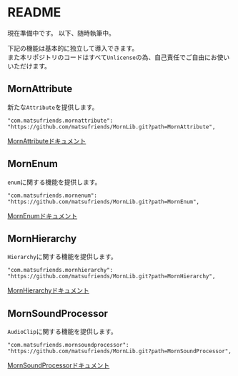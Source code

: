 # README

現在準備中です。
以下、随時執筆中。

下記の機能は基本的に独立して導入できます。  
また本リポジトリのコードはすべて`Unlicense`の為、自己責任でご自由にお使いいただけます。

## MornAttribute

新たな`Attribute`を提供します。

```
"com.matsufriends.mornattribute": "https://github.com/matsufriends/MornLib.git?path=MornAttribute",
```

[MornAttributeドキュメント](MornAttribute/README.md)

## MornEnum

`enum`に関する機能を提供します。

```
"com.matsufriends.mornenum": "https://github.com/matsufriends/MornLib.git?path=MornEnum",
```

[MornEnumドキュメント](MornEnum/README.md)

## MornHierarchy

`Hierarchy`に関する機能を提供します。

```
"com.matsufriends.mornhierarchy": "https://github.com/matsufriends/MornLib.git?path=MornHierarchy",
```

[MornHierarchyドキュメント](MornHierarchy/README.md)

## MornSoundProcessor

`AudioClip`に関する機能を提供します。

```
"com.matsufriends.mornsoundprocessor": "https://github.com/matsufriends/MornLib.git?path=MornSoundProcessor",
```

[MornSoundProcessorドキュメント](MornSoundProcessor/README.md)
